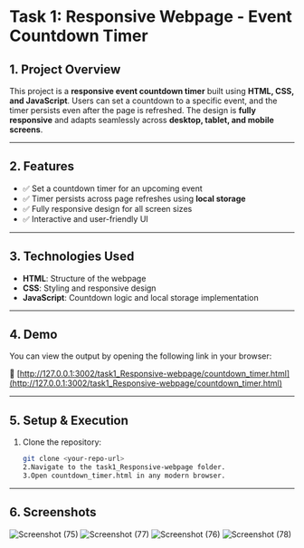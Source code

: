 # **Task 1: Responsive Webpage - Event Countdown Timer**

## **1. Project Overview**  
This project is a **responsive event countdown timer** built using **HTML, CSS, and JavaScript**. Users can set a countdown to a specific event, and the timer persists even after the page is refreshed. The design is **fully responsive** and adapts seamlessly across **desktop, tablet, and mobile screens**.

---

## **2. Features**  
- ✅ Set a countdown timer for an upcoming event  
- ✅ Timer persists across page refreshes using **local storage**  
- ✅ Fully responsive design for all screen sizes  
- ✅ Interactive and user-friendly UI  

---

## **3. Technologies Used**  
- **HTML**: Structure of the webpage  
- **CSS**: Styling and responsive design  
- **JavaScript**: Countdown logic and local storage implementation  

---

## **4. Demo**  
You can view the output by opening the following link in your browser:  

🔗 [http://127.0.0.1:3002/task1_Responsive-webpage/countdown_timer.html](http://127.0.0.1:3002/task1_Responsive-webpage/countdown_timer.html)

---

  
## **5. Setup & Execution**  
1. Clone the repository:  
   ```sh
   git clone <your-repo-url>
   2.Navigate to the task1_Responsive-webpage folder.
   3.Open countdown_timer.html in any modern browser.
---

## **6. Screenshots**

![Screenshot (75)](https://github.com/user-attachments/assets/05fc9b78-c0e8-43a0-b3ca-c7d75d82aa5e)
![Screenshot (77)](https://github.com/user-attachments/assets/ec71ee06-017f-4a29-b13d-7496658ed270)
![Screenshot (76)](https://github.com/user-attachments/assets/7c4406c9-1110-4dc3-9441-51b54cf5a4d0)
![Screenshot (78)](https://github.com/user-attachments/assets/3f3da8cb-3c75-4969-8e95-278f3917673d)



